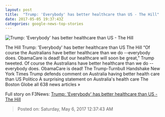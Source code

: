 ```yaml
---
layout: post
title:  "Trump: 'Everybody' has better healthcare than US - The Hill"
date: 2017-05-05 19:37:43Z
categories: google-news-top-stories
---
```


![Trump: 'Everybody' has better healthcare than US - The Hill](http://thehill.com/sites/default/files/article_images/trumpdonald_033017getty.jpg)

The Hill Trump: 'Everybody' has better healthcare than US The Hill “Of course the Australians have better healthcare than we do --everybody does. ObamaCare is dead! But our healthcare will soon be great,” Trump tweeted. Of course the Australians have better healthcare than we do --everybody does. ObamaCare is dead! The Trump-Turnbull Handshake New York Times Trump defends comment on Australia having better health care than US Politico A surprising statement on Australia's health care The Boston Globe all 638 news articles »


Full story on F3News: [Trump: 'Everybody' has better healthcare than US - The Hill](http://www.f3nws.com/n/USfSDB)

> Posted on: Saturday, May 6, 2017 12:37:43 AM
